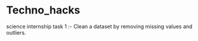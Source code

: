 # Techno_hacks
 science internship task 1 :- Clean a dataset by removing missing values
and outliers.
